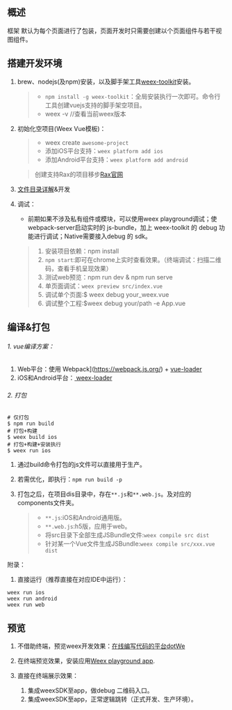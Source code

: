 ## 概述

框架 默认为每个页面进行了包装，页面开发时只需要创建以个页面组件与若干视图组件。

## 搭建开发环境

1. brew、nodejs(及npm)安装，以及脚手架工具[weex-toolkit](https://weex.incubator.apache.org/cn/tools/toolkit.html)安装。

	> * `npm install -g weex-toolkit`：全局安装执行一次即可。命令行工具创建vuejs支持的脚手架空项目。
	> * weex -v //查看当前weex版本
	
2. 初始化空项目(Weex Vue模板)：

	> * weex create `awesome-project`
	> * 添加iOS平台支持：`weex platform add ios`
	> * 添加Android平台支持：`weex platform add android`
	
	> 创建支持Rax的项目移步[Rax官网](https://alibaba.github.io/rax/)

3. [文件目录详解]()&开发

	

4. 调试：

	* 前期如果不涉及私有组件或模块，可以使用weex playground调试；使  webpack-server启动实时的 js-bundle，加上 weex-toolkit 的 debug 功能进行调试；Native需要接入debug 的 sdk。

	> 1. 安装项目依赖：npm install
	> 2. `npm start`:即可在chrome上实时查看效果。（终端调试：扫描二维码，查看手机呈现效果）
	> 4. 测试web预览：npm run dev & npm run serve 
	> 3. 单页面调试：`weex preview src/index.vue`
	> 5. 调试单个页面:$ weex debug your_weex.vue
	> 6. 调试整个工程:$weex debug your/path -e App.vue
	

## 编译&打包

###### 1. vue编译方案：
1. Web平台：使用 Webpack](https://webpack.js.org/) + [vue-loader](https://vue-loader.vuejs.org/en/)
2. iOS和Android平台：[ weex-loader](https://github.com/weexteam/weex-loader)

###### 2. 打包

```
# 仅打包
$ npm run build
# 打包+构建
$ weex build ios
# 打包+构建+安装执行
$ weex run ios
```

1. 通过build命令打包的js文件可以直接用于生产。
2. 若需优化，即执行：`npm run build -p`
3. 打包之后，在项目dis目录中，存在`**.js`和`**.web.js`。及对应的components文件夹。

	> * `**.js`:iOS和Android通用版。
	> * `**.web.js`:h5版，应用于web。
	> * 将src目录下全部生成JSBundle文件:`weex compile src dist`
	> * 针对某一个Vue文件生成JSBundle:`weex compile src/xxx.vue dist`


附录：

1. 直接运行（推荐直接在对应IDE中运行）：

```
weex run ios
weex run android
weex run web
```

## 预览

1. 不借助终端，预览weex开发效果：[在线编写代码的平台dotWe](http://dotwe.org/vue/)
2. 在终端预览效果，安装应用[Weex playground app](https://weex.incubator.apache.org/cn/tools/playground.html).
3. 直接在终端展示效果：

	1. 集成weexSDK至app，做debug 二维码入口。
	2. 集成weexSDK至app，正常逻辑跳转（正式开发、生产环境）。